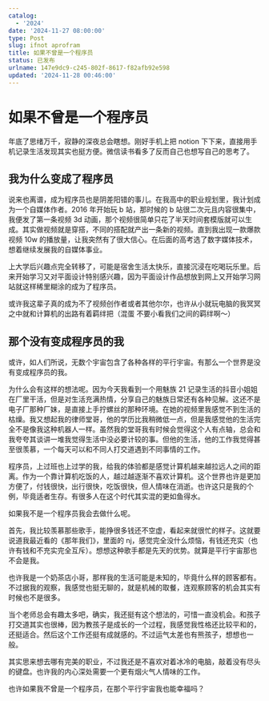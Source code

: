 ```yaml
---
catalog:
  - '2024'
date: '2024-11-27 08:00:00'
type: Post
slug: ifnot aprofram
title: 如果不曾是一个程序员
status: 已发布
urlname: 147e9dc9-c245-802f-8617-f82afb92e598
updated: '2024-11-28 00:46:00'
---
```


# 如果不曾是一个程序员


年底了思绪万千，寂静的深夜总会瞎想。刚好手机上把 notion 下下来，直接用手机记录生活发现其实也挺方便。微信读书看多了反而自己也想写自己的思考了。


## 我为什么变成了程序员


说来也离谱，成为程序员也是阴差阳错的事儿。在我高中的职业规划里，我计划成为一个自媒体作者。2016 年开始玩 b 站，那时候的 b 站很二次元且内容很集中，我便发了第一条视频 3d 动画，那个视频很简单只花了半天时间套模版就可以生成。其实做视频就是穿搭，不同的搭配就产出一条新的视频。直到我出现一款爆款视频 10w 的播放量，让我突然有了很大信心。在后面的高考选了数字媒体技术，想着继续发展我的自媒体事业。


上大学后兴趣点完全转移了，可能是宿舍生活太快乐，直接沉浸在吃喝玩乐里。后来开始学习又对平面设计特别感兴趣，因为平面设计作品想放到网上又开始学习网站就这样稀里糊涂的成为了程序员。


或许我这辈子真的成为不了视频创作者或者其他尔尔，也许从小就玩电脑的我冥冥之中就和计算机的出路有着羁绊把（混蛋 不要小看我们之间的羁绊啊～）


## 那个没有变成程序员的我


或许，如人们所说，无数个宇宙包含了各种各样的平行宇宙。有那么一个世界是没有变成程序员的我。


为什么会有这样的想法呢。因为今天我看到一个用魅族 21 记录生活的抖音小姐姐在厂里干活，但是对生活充满热情，分享自己的魅族日常还有各种见解。这还不是电子厂那种厂妹，是直接上手拧螺丝的那种环境。在她的视频里我感觉不到生活的枯燥。我又想起我的律师堂哥，他的学历比我稍微低一点，但是我感觉他的生活完全不是像我这种机器人一样。虽然我的堂哥我有时候会觉得这个人有点轴，总会和我夸夸其谈讲一堆我觉得生活中没必要计较的事。但他的生活，他的工作我觉得甚至很羡慕，一个每天可以和不同人打交道遇到不同事情的工作。


程序员，上过班也上过学的我，给我的体验都是感觉计算机越来越拉远人之间的距离。作为一个靠计算机吃饭的人，越过越逐渐不喜欢计算机。这个世界也许是更加方便了，付钱很快，出行很快，吃饭很快，但人情味在消逝。也许这只是我的个例，毕竟适者生存。有很多人在这个时代其实混的更如鱼得水。


如果我不是一个程序员我会去做什么呢。


首先，我比较羡慕那些歌手，能挣很多钱还不空虚，看起来就很忙的样子。这就要说道我最近看的《那年我们》，里面的 nj，感觉完全没什么烦恼，有钱还充实（也许有钱和不充实完全互斥）。想想这种歌手都是先天的优势。就算是平行宇宙那也不会是我。


也许我是一个奶茶店小哥，那样我的生活可能是未知的，毕竟什么样的顾客都有。不过据我的观察，我感觉也挺无聊的，就是机械的取餐，连观察顾客的机会其实有时候也不是很多。


当个老师总会有趣太多吧，确实，我还挺有这个想法的，可惜一直没机会。和孩子打交道其实也很棒，因为教孩子是成长的一个过程，我感觉我性格还比较平和的，还挺适合。然后这个工作还挺有成就感的。不过运气太差也有熊孩子，想想也一般。


其实思来想去哪有完美的职业，不过我还是不喜欢对着冰冷的电脑，敲着没有尽头的键盘。也许我的内心深处需要一个更有烟火气人情味的工作。


也许如果我不曾是一个程序员，在那个平行宇宙我也能幸福吗？

